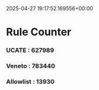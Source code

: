 2025-04-27 19:17:52.169556+00:00
# Rule Counter 
 ### UCATE : 627989

 ### Veneto : 783440

 ### Allowlist : 13930
